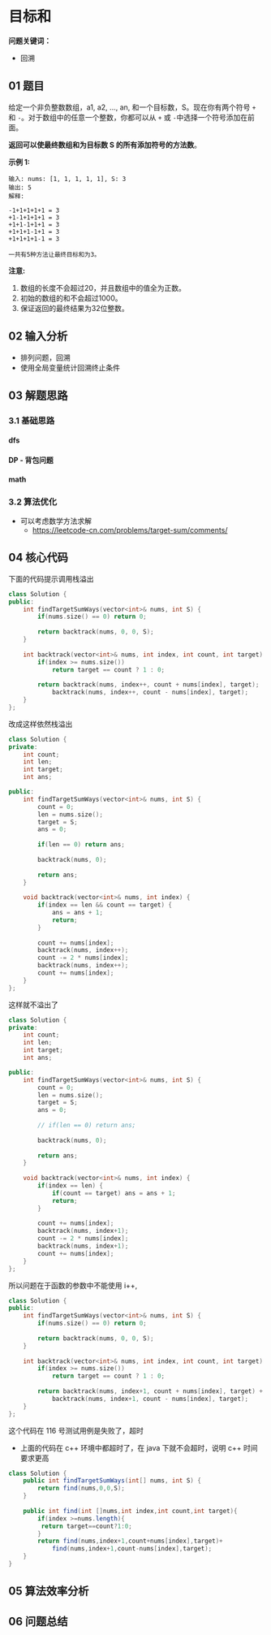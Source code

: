 # 目标和
**问题关键词：**

- 回溯

## 01 题目

给定一个非负整数数组，a1, a2, ..., an, 和一个目标数，S。现在你有两个符号 `+` 和 `-`。对于数组中的任意一个整数，你都可以从 `+` 或 `-`中选择一个符号添加在前面。

**返回可以使最终数组和为目标数 S 的所有添加符号的方法数**。

**示例 1:**

```
输入: nums: [1, 1, 1, 1, 1], S: 3
输出: 5
解释: 

-1+1+1+1+1 = 3
+1-1+1+1+1 = 3
+1+1-1+1+1 = 3
+1+1+1-1+1 = 3
+1+1+1+1-1 = 3

一共有5种方法让最终目标和为3。
```

**注意:**

1. 数组的长度不会超过20，并且数组中的值全为正数。
2. 初始的数组的和不会超过1000。
3. 保证返回的最终结果为32位整数。

## 02 输入分析

- 排列问题，回溯
- 使用全局变量统计回溯终止条件

## 03 解题思路

### 3.1 基础思路

#### dfs

#### DP - 背包问题

#### math

### 3.2 算法优化

- 可以考虑数学方法求解
  - <https://leetcode-cn.com/problems/target-sum/comments/>

## 04 核心代码

下面的代码提示调用栈溢出

```c++
class Solution {
public:
    int findTargetSumWays(vector<int>& nums, int S) {
        if(nums.size() == 0) return 0;
        
        return backtrack(nums, 0, 0, S);
    }
    
    int backtrack(vector<int>& nums, int index, int count, int target) {
        if(index >= nums.size())
            return target == count ? 1 : 0;
        
        return backtrack(nums, index++, count + nums[index], target); 
            backtrack(nums, index++, count - nums[index], target);
    }
};
```

改成这样依然栈溢出

```c++
class Solution {
private:
    int count;
    int len;
    int target;
    int ans;

public:
    int findTargetSumWays(vector<int>& nums, int S) {
        count = 0;
        len = nums.size();
        target = S;
        ans = 0;
        
        if(len == 0) return ans;
        
        backtrack(nums, 0);
        
        return ans;
    }
    
    void backtrack(vector<int>& nums, int index) {
        if(index == len && count == target) {
            ans = ans + 1;
            return;
        }
        
        count += nums[index];
        backtrack(nums, index++);
        count -= 2 * nums[index];
        backtrack(nums, index++);
        count += nums[index];
    }
};
```

这样就不溢出了

```c++
class Solution {
private:
    int count;
    int len;
    int target;
    int ans;

public:
    int findTargetSumWays(vector<int>& nums, int S) {
        count = 0;
        len = nums.size();
        target = S;
        ans = 0;
        
        // if(len == 0) return ans;
        
        backtrack(nums, 0);
        
        return ans;
    }
    
    void backtrack(vector<int>& nums, int index) {
        if(index == len) {
            if(count == target) ans = ans + 1;
            return;
        }
        
        count += nums[index];
        backtrack(nums, index+1);
        count -= 2 * nums[index];
        backtrack(nums, index+1);
        count += nums[index];
    }
};
```

所以问题在于函数的参数中不能使用 i++,

```c++
class Solution {
public:
    int findTargetSumWays(vector<int>& nums, int S) {
        if(nums.size() == 0) return 0;
        
        return backtrack(nums, 0, 0, S);
    }
    
    int backtrack(vector<int>& nums, int index, int count, int target) {
        if(index >= nums.size())
            return target == count ? 1 : 0;
        
        return backtrack(nums, index+1, count + nums[index], target) + 
            backtrack(nums, index+1, count - nums[index], target);
    }
};
```

这个代码在 116 号测试用例是失败了，超时

- 上面的代码在 c++ 环境中都超时了，在 java 下就不会超时，说明 c++ 时间要求更高

```java
class Solution {
    public int findTargetSumWays(int[] nums, int S) {     
        return find(nums,0,0,S);
    }
    
    public int find(int []nums,int index,int count,int target){
        if(index >=nums.length){
         return target==count?1:0;
        }
        return find(nums,index+1,count+nums[index],target)+
            find(nums,index+1,count-nums[index],target); 
    }
}
```



## 05 算法效率分析



## 06 问题总结

